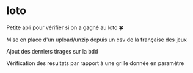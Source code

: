 # loto

Petite apli pour vérifier si on a gagné au loto 🍀

Mise en place d'un upload/unzip depuis un csv de la française des jeux

Ajout des derniers tirages sur la bdd

Vérification des resultats par rapport à une grille donnée en paramètre
